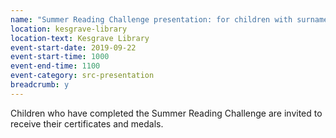 ```yaml
---
name: "Summer Reading Challenge presentation: for children with surnames beginning A-L"
location: kesgrave-library
location-text: Kesgrave Library
event-start-date: 2019-09-22
event-start-time: 1000
event-end-time: 1100
event-category: src-presentation
breadcrumb: y
---
```


Children who have completed the Summer Reading Challenge are invited to receive their certificates and medals.

